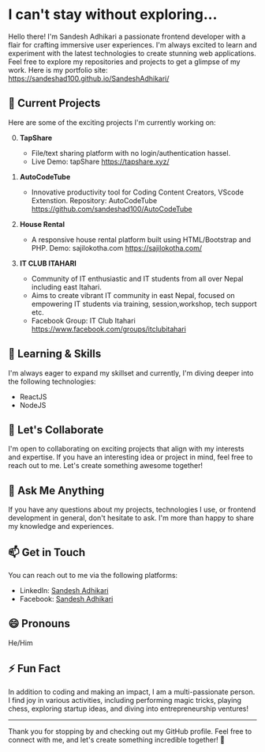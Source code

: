 # I can't stay without exploring...

<!-- ![Profile Banner](https://your-image-url-here.jpg)  -->
 
Hello there! I'm Sandesh Adhikari a passionate frontend developer with a flair for crafting immersive user experiences. I'm always excited to learn and experiment with the latest technologies to create stunning web applications. Feel free to explore my repositories and projects to get a glimpse of my work. Here is my portfolio site: https://sandeshad100.github.io/SandeshAdhikari/

## 🔭 Current Projects

Here are some of the exciting projects I'm currently working on:

0. **TapShare**
   - File/text sharing platform with no login/authentication hassel.
   - Live Demo: tapShare https://tapshare.xyz/

1. **AutoCodeTube**
   - Innovative productivity tool for Coding Content Creators, VScode Extenstion.
     Repository: AutoCodeTube https://github.com/sandeshad100/AutoCodeTube

2. **House Rental**
   - A responsive house rental platform built using HTML/Bootstrap and PHP.
     Demo: sajilokotha.com https://sajilokotha.com/

3. **IT CLUB ITAHARI**
   - Community of IT enthusiastic and IT students from all over Nepal including east Itahari.
   - Aims to create vibrant IT community in east Nepal, focused on empowering IT students via training, session,workshop, tech support etc. 
   - Facebook Group: IT Club Itahari https://www.facebook.com/groups/itclubitahari
  

## 🌱 Learning & Skills

I'm always eager to expand my skillset and currently, I'm diving deeper into the following technologies:

- ReactJS
- NodeJS

## 👯 Let's Collaborate

I'm open to collaborating on exciting projects that align with my interests and expertise. If you have an interesting idea or project in mind, feel free to reach out to me. Let's create something awesome together!

## 💬 Ask Me Anything

If you have any questions about my projects, technologies I use, or frontend development in general, don't hesitate to ask. I'm more than happy to share my knowledge and experiences.

## 📫 Get in Touch

You can reach out to me via the following platforms:

- LinkedIn: [Sandesh Adhikari](https://www.linkedin.com/in/your-username)
- Facebook: [Sandesh Adhikari](https://www.facebook.com/sandesh.adhikari.10485/)

## 😄 Pronouns

He/Him

## ⚡ Fun Fact

In addition to coding and making an impact, I am a multi-passionate person. I find joy in various activities, including performing magic tricks, playing chess, exploring startup ideas, and diving into entrepreneurship ventures!

---

Thank you for stopping by and checking out my GitHub profile. Feel free to connect with me, and let's create something incredible together! 🚀
